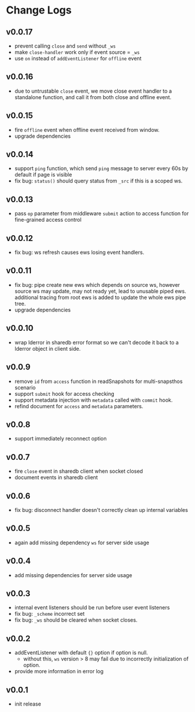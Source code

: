 # Change Logs

## v0.0.17

 - prevent calling `close` and `send` without `_ws`
 - make `close-handler` work only if event source = `_ws`
 - use `on` instead of `addEventListener` for `offline` event


## v0.0.16

 - due to untrustable `close` event, we move close event handler to a standalone function, and call it from both close and offline event.


## v0.0.15

 - fire `offline` event when offline event received from window.
 - upgrade dependencies


## v0.0.14

 - support `ping` function, which send `ping` message to server every 60s by default if page is visible
 - fix bug: `status()` should query status from `_src` if this is a scoped ws.


## v0.0.13

 - pass `op` parameter from middleware `submit` action to access function for fine-grained access control


## v0.0.12

 - fix bug: ws refresh causes ews losing event handlers.


## v0.0.11

 - fix bug: pipe create new ews which depends on source ws, however source ws may update, may not ready yet,
   lead to unusable piped ews. additional tracing from root ews is added to update the whole ews pipe tree.
 - upgrade dependencies


## v0.0.10

 - wrap lderror in sharedb error format so we can't decode it back to a lderror object in client side.


## v0.0.9

 - remove `id` from `access` function in readSnapshots for multi-snapsthos scenario
 - support `submit` hook for access checking
 - support metadata injection with `metadata` called with `commit` hook.
 - refind document for `access` and `metadata` parameters.


## v0.0.8

 - support immediately reconnect option


## v0.0.7

 - fire `close` event in sharedb client when socket closed
 - document events in sharedb client


## v0.0.6

 - fix bug: disconnect handler doesn't correctly clean up internal variables


## v0.0.5

 - again add missing dependency `ws` for server side usage


## v0.0.4

 - add missing dependencies for server side usage


## v0.0.3

 - internal event listeners should be run before user event listeners
 - fix bug: `_scheme` incorrect set
 - fix bug: `_ws` should be cleared when socket closes.


## v0.0.2

 - addEventListener with default `{}` option if option is null.
   - without this, `ws` version > 8 may fail due to incorrectly initialization of option.
 - provide more information in error log

 
## v0.0.1

 - init release
